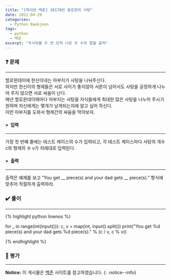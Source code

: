 ```yaml
---
title: "[파이썬 백준] 10178번 할로윈의 사탕"
date: 2022-04-29
categories:
  - Python Baekjoon
tags:
  - python
  - 백준
excerpt: "주사위를 두 번 던져 나온 두 수의 합을 출력"
---
```


### ❓ 문제

---

할로윈데이에 한신이네는 아부지가 사탕을 나눠주신다.<br>
하지만 한신이의 형제들은 서로 사이가 좋지않아 서른이 넘어서도 사탕을 공정하게 나누어 주지 않으면 서로 싸움이 난다.<br>
매년 할로윈데이때마다 아부지는 사탕을 자식들에게 최대한 많은 사탕을 나누어 주시기 원하며 자신에게는 몇개가 남게되는지에 알고 싶어 하신다.<br>
이런 아부지를 도와서 형제간의 싸움을 막아보자.<br>


#### > &nbsp;입력

---

가장 첫 번째 줄에는 테스트 케이스의 수가 입력되고, 각 테스트 케이스마다 사탕의 개수 c와 형제의 수 v가 차례대로 입력된다.<br>


#### > &nbsp;출력

---

출력은 예제를 보고 ”You get __ piece(s) and your dad gets __ piece(s).” 형식에 맞추어 적절하게 출력하라.<br>


### ✔️ 풀이

---

{% highlight python linenos %}

for _ in range(int(input())):
    c, v = map(int, input().split())
    print("You get %d piece(s) and your dad gets %d piece(s)." % (c / v, c % v))

{% endhighlight %}


### 💬 평가

---



**Notice:** 이 게시물은 [백준](https://www.acmicpc.net/problem/10178) 사이트를 참고하였습니다.
{: .notice--info}
